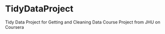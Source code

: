 # TidyDataProject
Tidy Data Project for Getting and Cleaning Data Course Project from JHU on Coursera
